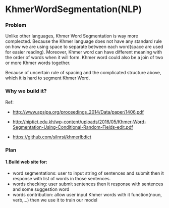 # KhmerWordSegmentation(NLP)

### Problem
Unlike other languages, Khmer Word Segmentation is way more complected. Because the Khmer language does not have any standard rule on how we are using space to separate between each word(space are used for easier reading). Moreover, Khmer word can have different meaning with the order of words when it will form. Khmer word could also be a join of two or more Khmer words together.


Because of uncertain rule of spacing and the complicated structure above, which it is hard to segment Khmer Word.

### Why we build it?


Ref:

- http://www.apsipa.org/proceedings_2014/Data/paper/1406.pdf

- http://niptict.edu.kh/wp-content/uploads/2016/05/Khmer-Word-Segmentation-Using-Conditional-Random-Fields-edit.pdf

- https://github.com/silnrsi/khmerlbdict

### Plan
#### 1.Build web site for:
- word segmentations: user to input string of sentences and submit then it response with list of words in those sentences.
- words checking: user submit sentences then it response with sentences and some suggestion word
- words contribution: allow user input Khmer words with it function(noun, verb,...) then we use it to train our model

<!--
- Fit word into model
- English, other beside khmer words
- Number

- Read word from file
- Remove space from text
- Splite word into charater
- Fit into Trie node.

- It should know Khmer words or not khmer words(English or other ..)
 -->
